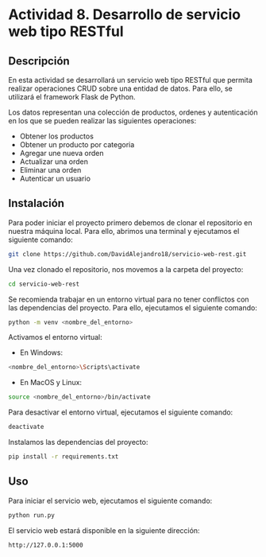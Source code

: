 # Actividad 8. Desarrollo de servicio web tipo RESTful

## Descripción
En esta actividad se desarrollará un servicio web tipo RESTful que permita realizar operaciones CRUD sobre una entidad de datos. Para ello, se utilizará el framework Flask de Python.

Los datos representan una colección de productos, ordenes y autenticación en los que se pueden realizar las siguientes operaciones:
- Obtener los productos
- Obtener un producto por categoria
- Agregar une nueva orden
- Actualizar una orden
- Eliminar una orden
- Autenticar un usuario

## Instalación
Para poder iniciar el proyecto primero debemos de clonar el repositorio en nuestra máquina local. Para ello, abrimos una terminal y ejecutamos el siguiente comando:
```bash
git clone https://github.com/DavidAlejandro18/servicio-web-rest.git
```

Una vez clonado el repositorio, nos movemos a la carpeta del proyecto:
```bash
cd servicio-web-rest
```

Se recomienda trabajar en un entorno virtual para no tener conflictos con las dependencias del proyecto. Para ello, ejecutamos el siguiente comando:
```bash
python -m venv <nombre_del_entorno>
```

Activamos el entorno virtual:
- En Windows:
```bash
<nombre_del_entorno>\Scripts\activate
```

- En MacOS y Linux:
```bash
source <nombre_del_entorno>/bin/activate
```

Para desactivar el entorno virtual, ejecutamos el siguiente comando:
```bash
deactivate
```

Instalamos las dependencias del proyecto:
```bash
pip install -r requirements.txt
```

## Uso
Para iniciar el servicio web, ejecutamos el siguiente comando:
```bash
python run.py
```

El servicio web estará disponible en la siguiente dirección:
```
http://127.0.0.1:5000
```
